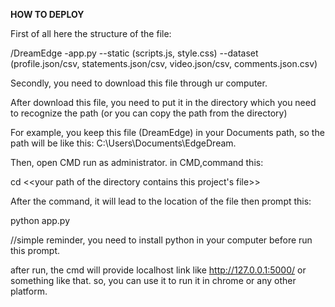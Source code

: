 **HOW TO DEPLOY**

First of all here the structure of the file:

/DreamEdge
-app.py
--static (scripts.js, style.css)
--dataset (profile.json/csv, statements.json/csv, video.json/csv, comments.json.csv)

Secondly, you need to download this file through ur computer.

After download this file, you need to put it in the directory which you need to recognize the path (or you can copy the path from the directory)

For example, you keep this file (DreamEdge) in your Documents path, so the path will be like this: C:\Users\Documents\EdgeDream.

Then, open CMD run as administrator.
in CMD,command this:

cd <<your path of the directory contains this project's file>>

After the command, it will lead to the location of the file then prompt this:

python app.py

//simple reminder, you need to install python in your computer before run this prompt.

after run, the cmd will provide localhost link like http://127.0.0.1:5000/ or something like that. so, you can use it to run it in chrome or any other platform.
